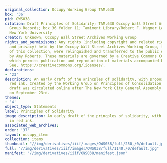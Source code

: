 ```yaml
---
original_collection: Occupy Working Group TAM.630
box: '36'
pid: OWS038
citation: Draft Principles of Solidarity; TAM.630 Occupy Wall Street Archives Working
  Group Records; box 36 folder 11; Tamiment Library/Robert F. Wagner Labor Archives,
  New York University
creator: Unknown; Occupy Wall Street Archives Working Group
rights_and_permisisons: Any rights (including copyright and related rights to publicity
  and privacy) held by the Occupy Wall Street Archives Working Group, the creator
  of this collection, were relinquished and transferred to the public domain in 2013
  by Amy Roberts. These materials are governed by a Creative Commons CC0 license,
  which permits publication and reproduction of materials accompanied by full attribution.
  See, https://creativecommons.org/licenses/.
declarations:
- '23'
description: An early draft of the princples of solidarity, with proposed edits in
  red ink. Created by the Working Group on Principles of Consolidation, an updated
  draft was circulated online after The New York City General Assembly came to consensus
  on September 23rd.
themes:
- '4'
object_type: Statements
label: Principles of Solidarity
image_description: An early draft of the princples of solidarity, with proposed edits
  in red ink.
associated_web_archives:
order: '37'
layout: occupy_item
collection: items
thumbnail: "//img/derivatives/iiif/images/OWS038/full/250,/0/default.jpg"
full: "//img/derivatives/iiif/images/OWS038/full/1140,/0/default.jpg"
manifest: "//img/derivatives/iiif/OWS038/manifest.json"
---
```

